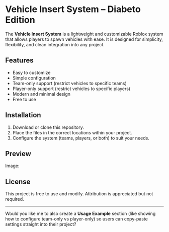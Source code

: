 # Vehicle Insert System – Diabeto Edition

The **Vehicle Insert System** is a lightweight and customizable Roblox system that allows players to spawn vehicles with ease. It is designed for simplicity, flexibility, and clean integration into any project.

## Features

* Easy to customize
* Simple configuration
* Team-only support (restrict vehicles to specific teams)
* Player-only support (restrict vehicles to specific players)
* Modern and minimal design
* Free to use

## Installation

1. Download or clone this repository.
2. Place the files in the correct locations within your project.
3. Configure the system (teams, players, or both) to suit your needs.

## Preview

Image:
[](https://cdn.discordapp.com/attachments/1415467813228773396/1416537961771696128/VehicleInsertionPanel.png?ex=68c73548&is=68c5e3c8&hm=c7b4351c3ee183ab86d9eb5dad0326946979ed0ceff765c97efcb3bdc41662a8&)

## License

This project is free to use and modify. Attribution is appreciated but not required.

---

Would you like me to also create a **Usage Example** section (like showing how to configure team-only vs player-only) so users can copy-paste settings straight into their project?
